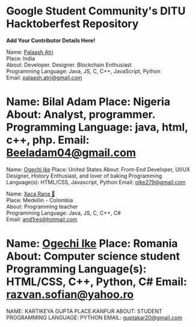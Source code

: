# Google Student Community's DITU Hacktoberfest Repository

 **Add Your Contributor Details Here!**

Name: [Palaash Atri](https://github.com/PalaashA/)<br/>
Place: India<br/>
About: Developer. Designer. Blockchain Enthusiast<br/>
Programming Language: Java, JS, C, C++, JavaScript, Python<br/>
Email: palaash.atri@gmail.com<br/>


Name: Bilal Adam
Place: Nigeria
About: Analyst, programmer.
Programming Language: java, html, c++, php.
Email: Beeladam04@gmail.com
=======
Name: [Ogechi Ike](https://github.com/BlackMG27)
Place: United States
About: Front-End Developer, UI/UX Designer, History Enthusiast, and lover of baking
Programming Language(s): HTML/CSS, Javascript, Python
Email: oike279@gmail.com

Name: [Xaca Rana :frog:](https://github.com/xaca/)<br/>
Place: Medellin - Colombia<br/>
About: Programming teacher<br/>
Programming Language: Java, JS, C, C++, C#<br/>
Email: and1res@hotmail.com<br/>


Name: [Ogechi Ike](https://github.com/Rufusnu)
Place: Romania
About: Computer science student
Programming Language(s): HTML/CSS, C++, Python, C#
Email: razvan.sofian@yahoo.ro
=======
NAME: KARTIKEYA GUPTA
PLACE:KANPUR
ABOUT: STUDENT
PROGRAMMING LANGUAGE: PYTHON
EMAIL: guptakar20@gmail.com
